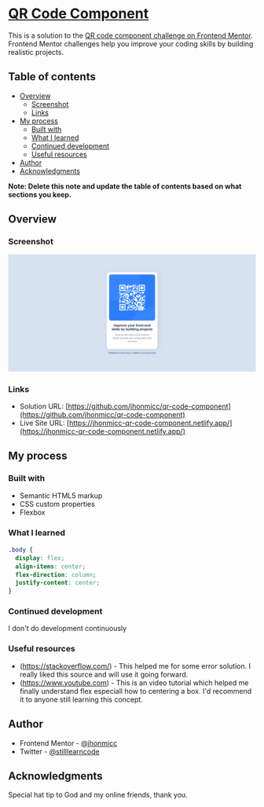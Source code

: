 # [QR Code Component](https://www.frontendmentor.io/challenges/qr-code-component-iux_sIO_H)

This is a solution to the [QR code component challenge on Frontend Mentor](https://www.frontendmentor.io/challenges/qr-code-component-iux_sIO_H). Frontend Mentor challenges help you improve your coding skills by building realistic projects.

## Table of contents

- [Overview](#overview)
  - [Screenshot](#screenshot)
  - [Links](#links)
- [My process](#my-process)
  - [Built with](#built-with)
  - [What I learned](#what-i-learned)
  - [Continued development](#continued-development)
  - [Useful resources](#useful-resources)
- [Author](#author)
- [Acknowledgments](#acknowledgments)

**Note: Delete this note and update the table of contents based on what sections you keep.**

## Overview

### Screenshot

![](./screenshot-my-work.png)

### Links

- Solution URL: [https://github.com/jhonmicc/qr-code-component](https://github.com/jhonmicc/qr-code-component)
- Live Site URL: [https://jhonmicc-qr-code-component.netlify.app/](https://jhonmicc-qr-code-component.netlify.app/)

## My process

### Built with

- Semantic HTML5 markup
- CSS custom properties
- Flexbox

### What I learned

```css
.body {
  display: flex;
  align-items: center;
  flex-direction: column;
  justify-content: center;
}
```

### Continued development

I don't do development continuously

### Useful resources

- (https://stackoverflow.com/) - This helped me for some error solution. I really liked this source and will use it going forward.
- (https://www.youtube.com) - This is an video tutorial which helped me finally understand flex especiall how to centering a box. I'd recommend it to anyone still learning this concept.

## Author

- Frontend Mentor - [@jhonmicc](https://www.frontendmentor.io/profile/jhonmicc)
- Twitter - [@stilllearncode](https://twitter.com/stilllearncode)

## Acknowledgments

Special hat tip to God and my online friends, thank you.
